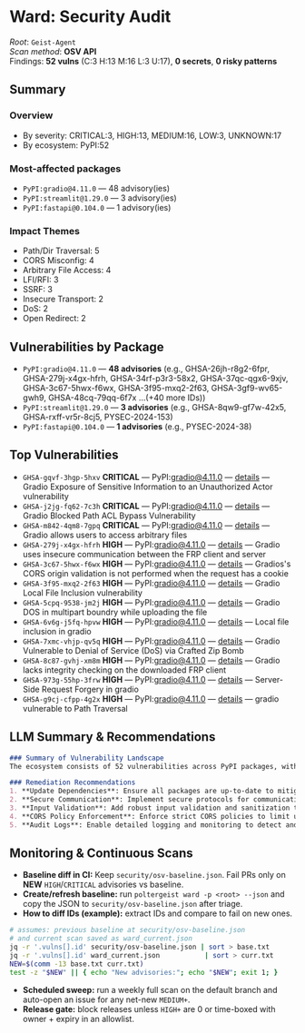 # Ward: Security Audit

_Root_: `Geist-Agent`  
_Scan method_: **OSV API**  
Findings: **52 vulns** (C:3 H:13 M:16 L:3 U:17), **0 secrets**, **0 risky patterns**

## Summary
### Overview
- By severity: CRITICAL:3, HIGH:13, MEDIUM:16, LOW:3, UNKNOWN:17
- By ecosystem: PyPI:52

### Most-affected packages
- `PyPI:gradio@4.11.0` — 48 advisory(ies)
- `PyPI:streamlit@1.29.0` — 3 advisory(ies)
- `PyPI:fastapi@0.104.0` — 1 advisory(ies)


### Impact Themes
- Path/Dir Traversal: 5
- CORS Misconfig: 4
- Arbitrary File Access: 4
- LFI/RFI: 3
- SSRF: 3
- Insecure Transport: 2
- DoS: 2
- Open Redirect: 2

## Vulnerabilities by Package
- `PyPI:gradio@4.11.0` — **48 advisories** (e.g., GHSA-26jh-r8g2-6fpr, GHSA-279j-x4gx-hfrh, GHSA-34rf-p3r3-58x2, GHSA-37qc-qgx6-9xjv, GHSA-3c67-5hwx-f6wx, GHSA-3f95-mxq2-2f63, GHSA-3gf9-wv65-gwh9, GHSA-48cq-79qq-6f7x …(+40 more IDs))
- `PyPI:streamlit@1.29.0` — **3 advisories** (e.g., GHSA-8qw9-gf7w-42x5, GHSA-rxff-vr5r-8cj5, PYSEC-2024-153)
- `PyPI:fastapi@0.104.0` — **1 advisories** (e.g., PYSEC-2024-38)

## Top Vulnerabilities
- `GHSA-gqvf-3hgp-5hxv` **CRITICAL** — PyPI:gradio@4.11.0 — [details](https://github.com/advisories/GHSA-gqvf-3hgp-5hxv) — Gradio Exposure of Sensitive Information to an Unauthorized Actor vulnerability
- `GHSA-j2jg-fq62-7c3h` **CRITICAL** — PyPI:gradio@4.11.0 — [details](https://github.com/advisories/GHSA-j2jg-fq62-7c3h) — Gradio Blocked Path ACL Bypass Vulnerability
- `GHSA-m842-4qm8-7gpq` **CRITICAL** — PyPI:gradio@4.11.0 — [details](https://github.com/advisories/GHSA-m842-4qm8-7gpq) — Gradio allows users to access arbitrary files
- `GHSA-279j-x4gx-hfrh` **HIGH** — PyPI:gradio@4.11.0 — [details](https://github.com/advisories/GHSA-279j-x4gx-hfrh) — Gradio uses insecure communication between the FRP client and server
- `GHSA-3c67-5hwx-f6wx` **HIGH** — PyPI:gradio@4.11.0 — [details](https://github.com/advisories/GHSA-3c67-5hwx-f6wx) — Gradios's CORS origin validation is not performed when the request has a cookie
- `GHSA-3f95-mxq2-2f63` **HIGH** — PyPI:gradio@4.11.0 — [details](https://github.com/advisories/GHSA-3f95-mxq2-2f63) — Gradio Local File Inclusion vulnerability
- `GHSA-5cpq-9538-jm2j` **HIGH** — PyPI:gradio@4.11.0 — [details](https://github.com/advisories/GHSA-5cpq-9538-jm2j) — Gradio DOS in multipart boundry while uploading the file
- `GHSA-6v6g-j5fq-hpvw` **HIGH** — PyPI:gradio@4.11.0 — [details](https://github.com/advisories/GHSA-6v6g-j5fq-hpvw) — Local file inclusion in gradio
- `GHSA-7xmc-vhjp-qv5q` **HIGH** — PyPI:gradio@4.11.0 — [details](https://github.com/advisories/GHSA-7xmc-vhjp-qv5q) — Gradio Vulnerable to Denial of Service (DoS) via Crafted Zip Bomb
- `GHSA-8c87-gvhj-xm8m` **HIGH** — PyPI:gradio@4.11.0 — [details](https://github.com/advisories/GHSA-8c87-gvhj-xm8m) — Gradio lacks integrity checking on the downloaded FRP client
- `GHSA-973g-55hp-3frw` **HIGH** — PyPI:gradio@4.11.0 — [details](https://github.com/advisories/GHSA-973g-55hp-3frw) — Server-Side Request Forgery in gradio
- `GHSA-g9cj-cfpp-4g2x` **HIGH** — PyPI:gradio@4.11.0 — [details](https://github.com/advisories/GHSA-g9cj-cfpp-4g2x) — gradio vulnerable to Path Traversal

## LLM Summary & Recommendations

```markdown
### Summary of Vulnerability Landscape
The ecosystem consists of 52 vulnerabilities across PyPI packages, with `gradio` being the most affected. The landscape is dominated by high severity issues such as arbitrary file inclusion, server-side request forgery, and denial-of-service vulnerabilities.

### Remediation Recommendations
1. **Update Dependencies**: Ensure all packages are up-to-date to mitigate known vulnerabilities.
2. **Secure Communication**: Implement secure protocols for communication between the FRP client and server.
3. **Input Validation**: Add robust input validation and sanitization to prevent path traversal and local file inclusion attacks.
4. **CORS Policy Enforcement**: Enforce strict CORS policies to limit unauthorized access from third-party origins.
5. **Audit Logs**: Enable detailed logging and monitoring to detect and respond to suspicious activities promptly.
```

## Monitoring & Continuous Scans
- **Baseline diff in CI:** Keep `security/osv-baseline.json`. Fail PRs only on **NEW** `HIGH`/`CRITICAL` advisories vs baseline.
- **Create/refresh baseline:** run `poltergeist ward -p <root> --json` and copy the JSON to `security/osv-baseline.json` after triage.
- **How to diff IDs (example):** extract IDs and compare to fail on new ones.
```sh
# assumes: previous baseline at security/osv-baseline.json
# and current scan saved as ward_current.json
jq -r '.vulns[].id' security/osv-baseline.json | sort > base.txt
jq -r '.vulns[].id' ward_current.json           | sort > curr.txt
NEW=$(comm -13 base.txt curr.txt)
test -z "$NEW" || { echo "New advisories:"; echo "$NEW"; exit 1; }
```
- **Scheduled sweep:** run a weekly full scan on the default branch and auto-open an issue for any net-new `MEDIUM+`.
- **Release gate:** block releases unless `HIGH+` are 0 or time-boxed with owner + expiry in an allowlist.

